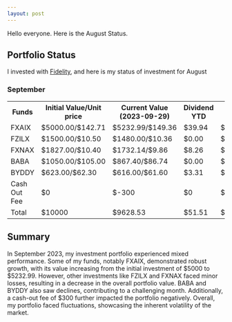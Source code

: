 ```yaml
---
layout: post
---
```


Hello everyone. Here is the August Status.
## Portfolio Status
I invested with [Fidelity](https://www.fidelity.com/), and here is my status of investment for August

### September

<table style="width:100%">
  <tr>
    <th> Funds </th>
    <th> Initial Value/Unit price </th>
    <th> Current Value (2023-09-29) </th>
    <th> Dividend YTD </th>
    <th> Gain </th>
  </tr>
  <tr>
    <td> FXAIX </td>
    <td> $5000.00/$142.71 </td>
    <td> $5232.99/$149.36 </td>
    <td> $39.94 </td>
    <td> $272.93 </td>
  </tr>
  <tr>
    <td> FZILX </td>
    <td> $1500.00/$10.50 </td>
    <td> $1480.00/$10.36 </td>
    <td> $0.00 </td>
    <td> $-20.00 </td>
  </tr>
  <tr>
    <td> FXNAX </td>
    <td> $1827.00/$10.40 </td>
    <td> $1732.14/$9.86 </td>
    <td> $8.26 </td>
    <td> $-86.61 </td>
  </tr>
  <tr>
    <td> BABA </td>
    <td> $1050.00/$105.00 </td>
    <td> $867.40/$86.74 </td>
    <td> $0.00 </td>
    <td> $-182.60 </td>
  </tr>
  <tr>
    <td> BYDDY </td>
    <td> $623.00/$62.30 </td>
    <td> $616.00/$61.60 </td>
    <td> $3.31 </td>
    <td> $-3.69 </td>
  </tr>
  <tr>
    <td> Cash Out Fee </td>
    <td> $0 </td>
    <td> $-300 </td>
    <td> $0 </td>
    <td> $-300 </td>
  </tr>
  <tr>
    <td> Total </td>
    <td> $10000 </td>
    <td> $9628.53 </td>
    <td> $51.51 </td>
    <td> $-671.47 </td>
  </tr>
</table>

## Summary

In September 2023, my investment portfolio experienced mixed performance. Some of my funds, notably FXAIX, demonstrated robust growth, with its value increasing from the initial investment of $5000 to $5232.99. However, other investments like FZILX and FXNAX faced minor losses, resulting in a decrease in the overall portfolio value. BABA and BYDDY also saw declines, contributing to a challenging month. Additionally, a cash-out fee of $300 further impacted the portfolio negatively. Overall, my portfolio faced fluctuations, showcasing the inherent volatility of the market. 


 


